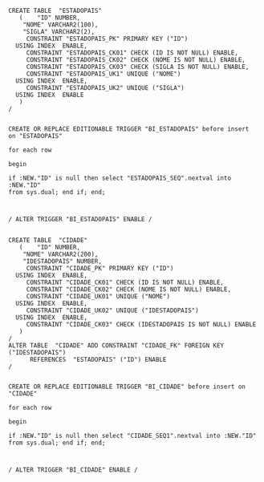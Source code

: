 <code>
CREATE TABLE  "ESTADOPAIS"
   (	"ID" NUMBER, 
	"NOME" VARCHAR2(100), 
	"SIGLA" VARCHAR2(2), 
	 CONSTRAINT "ESTADOPAIS_PK" PRIMARY KEY ("ID")
  USING INDEX  ENABLE, 
	 CONSTRAINT "ESTADOPAIS_CK01" CHECK (ID IS NOT NULL) ENABLE, 
	 CONSTRAINT "ESTADOPAIS_CK02" CHECK (NOME IS NOT NULL) ENABLE, 
	 CONSTRAINT "ESTADOPAIS_CK03" CHECK (SIGLA IS NOT NULL) ENABLE, 
	 CONSTRAINT "ESTADOPAIS_UK1" UNIQUE ("NOME")
  USING INDEX  ENABLE, 
	 CONSTRAINT "ESTADOPAIS_UK2" UNIQUE ("SIGLA")
  USING INDEX  ENABLE
   )
/

CREATE OR REPLACE EDITIONABLE TRIGGER  "BI_ESTADOPAIS" 
  before insert on "ESTADOPAIS"               
  for each row  
begin   
  if :NEW."ID" is null then 
    select "ESTADOPAIS_SEQ".nextval into :NEW."ID" from sys.dual; 
  end if; 
end; 

/
ALTER TRIGGER  "BI_ESTADOPAIS" ENABLE
/
</code>

<code>
CREATE TABLE  "CIDADE" 
   (	"ID" NUMBER, 
	"NOME" VARCHAR2(200), 
	"IDESTADOPAIS" NUMBER, 
	 CONSTRAINT "CIDADE_PK" PRIMARY KEY ("ID")
  USING INDEX  ENABLE, 
	 CONSTRAINT "CIDADE_CK01" CHECK (ID IS NOT NULL) ENABLE, 
	 CONSTRAINT "CIDADE_CK02" CHECK (NOME IS NOT NULL) ENABLE, 
	 CONSTRAINT "CIDADE_UK01" UNIQUE ("NOME")
  USING INDEX  ENABLE, 
	 CONSTRAINT "CIDADE_UK02" UNIQUE ("IDESTADOPAIS")
  USING INDEX  ENABLE, 
	 CONSTRAINT "CIDADE_CK03" CHECK (IDESTADOPAIS IS NOT NULL) ENABLE
   )
/
ALTER TABLE  "CIDADE" ADD CONSTRAINT "CIDADE_FK" FOREIGN KEY ("IDESTADOPAIS")
	  REFERENCES  "ESTADOPAIS" ("ID") ENABLE
/

CREATE OR REPLACE EDITIONABLE TRIGGER  "BI_CIDADE" 
  before insert on "CIDADE"               
  for each row  
begin   
  if :NEW."ID" is null then 
    select "CIDADE_SEQ1".nextval into :NEW."ID" from sys.dual; 
  end if; 
end; 

/
ALTER TRIGGER  "BI_CIDADE" ENABLE
/
</code>
  
